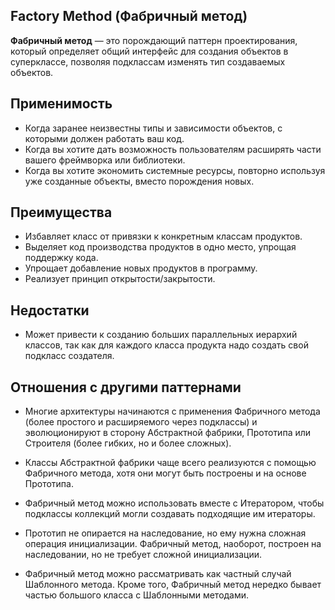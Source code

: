 ## Factory Method (Фабричный метод)

**Фабричный метод** — это порождающий паттерн проектирования, который определяет общий интерфейс для создания объектов в суперклассе, позволяя подклассам изменять тип создаваемых объектов.


## Применимость

- Когда заранее неизвестны типы и зависимости объектов, с которыми должен работать ваш код.
- Когда вы хотите дать возможность пользователям расширять части вашего фреймворка или библиотеки.
- Когда вы хотите экономить системные ресурсы, повторно используя уже созданные объекты, вместо порождения новых.

## Преимущества

- Избавляет класс от привязки к конкретным классам продуктов.
- Выделяет код производства продуктов в одно место, упрощая поддержку кода.
- Упрощает добавление новых продуктов в программу.
- Реализует принцип открытости/закрытости.

## Недостатки 

- Может привести к созданию больших параллельных иерархий классов, так как для каждого класса продукта надо создать свой подкласс создателя.

## Отношения с другими паттернами

- Многие архитектуры начинаются с применения Фабричного метода (более простого и расширяемого через подклассы) и эволюционируют в сторону Абстрактной фабрики, Прототипа или Строителя (более гибких, но и более сложных).

- Классы Абстрактной фабрики чаще всего реализуются с помощью Фабричного метода, хотя они могут быть построены и на основе Прототипа.

- Фабричный метод можно использовать вместе с Итератором, чтобы подклассы коллекций могли создавать подходящие им итераторы.

- Прототип не опирается на наследование, но ему нужна сложная операция инициализации. Фабричный метод, наоборот, построен на наследовании, но не требует сложной инициализации.

- Фабричный метод можно рассматривать как частный случай Шаблонного метода. Кроме того, Фабричный метод нередко бывает частью большого класса с Шаблонными методами.